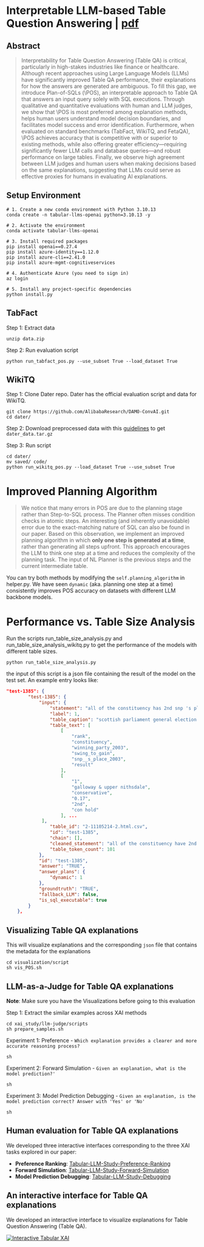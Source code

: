 # Interpretable LLM-based Table Question Answering | [pdf](https://arxiv.org/abs/2412.12386)

## Abstract

> Interpretability for Table Question Answering (Table QA) is critical, particularly in high-stakes industries like finance or healthcare.
Although recent approaches using Large Language Models (LLMs) have significantly improved Table QA performance, their explanations for how the answers are generated are ambiguous.
To fill this gap, we introduce Plan-of-SQLs (\POS), an interpretable approach to Table QA that answers an input query solely with SQL executions.
Through qualitative and quantitative evaluations with human and LLM judges, we show that \POS is most preferred among explanation methods, helps human users understand model decision boundaries, and facilitates model success and error identification.
Furthermore, when evaluated on standard benchmarks (TabFact, WikiTQ, and FetaQA), \POS achieves accuracy that is competitive with or superior to existing methods, while also offering greater efficiency—requiring significantly fewer LLM calls and database queries—and robust performance on large tables.
Finally, we observe high agreement between LLM judges and human users when making decisions based on the same explanations, suggesting that LLMs could serve as effective proxies for humans in evaluating AI explanations.

## Setup Environment

```shell
# 1. Create a new conda environment with Python 3.10.13
conda create -n tabular-llms-openai python=3.10.13 -y

# 2. Activate the environment
conda activate tabular-llms-openai

# 3. Install required packages
pip install openai==0.27.4
pip install azure-identity==1.12.0
pip install azure-cli==2.41.0
pip install azure-mgmt-cognitiveservices

# 4. Authenticate Azure (you need to sign in)
az login

# 5. Install any project-specific dependencies
python install.py
```

## TabFact

Step 1: Extract data
```shell
unzip data.zip
```

Step 2: Run evaluation script

```
python run_tabfact_pos.py --use_subset True --load_dataset True

```

## WikiTQ

Step 1: Clone Dater repo. Dater has the official evaluation script and data for WikiTQ.

```
git clone https://github.com/AlibabaResearch/DAMO-ConvAI.git
cd dater/
```

Step 2: Download preprocessed data with this [guidelines](https://github.com/AlibabaResearch/DAMO-ConvAI/tree/main/dater#download) to get `dater_data.tar.gz`

Step 3: Run script

```
cd dater/
mv saved/ code/
python run_wikitq_pos.py --load_dataset True --use_subset True
```

# Improved Planning Algorithm
> We notice that many errors in POS are due to the planning stage rather than Step-to-SQL process.
The Planner often misses condition checks in atomic steps.
An interesting (and inherently unavoidable) error due to the exact-matching nature of SQL can also be found in our paper.
> Based on this observation, we implement an improved planning algorithm in which **only one step is generated at a time**, rather than generating all steps upfront. 
This approach encourages the LLM to think one step at a time and reduces the complexity of the planning task.
The input of NL Planner is the previous steps and the current intermediate table.

You can try both methods by modifying the `self.planning_algorithm` in helper.py.
We have seen `dynamic` (aka. planning one step at a time) consistently improves POS accuracy on datasets with different LLM backbone models.

# Performance vs. Table Size Analysis

Run the scripts run_table_size_analysis.py and run_table_size_analysis_wikitq.py to get the performance of the models with different table sizes.

```shell
python run_table_size_analysis.py
```

the input of this script is a json file containing the result of the model on the test set.
An example entry looks like:

```json
"test-1385": {
        "test-1385": {
            "input": {
                "statement": "all of the constituency has 2nd snp 's place 2003",
                "label": 1,
                "table_caption": "scottish parliament general election , 2007",
                "table_text": [
                    [
                        "rank",
                        "constituency",
                        "winning_party_2003",
                        "swing_to_gain",
                        "snp__s_place_2003",
                        "result"
                    ],
                    [
                        "1",
                        "galloway & upper nithsdale",
                        "conservative",
                        "0.17",
                        "2nd",
                        "con hold"
                    ], ...
             ],
                "table_id": "2-11105214-2.html.csv",
                "id": "test-1385",
                "chain": [],
                "cleaned_statement": "all of the constituency have 2nd snp 's place 2003",
                "table_token_count": 101
            },
            "id": "test-1385",
            "answer": "TRUE",
            "answer_plans": {
                "dynamic": 1
            },
            "groundtruth": "TRUE",
            "fallback_LLM": false,
            "is_sql_executable": true
        }
    },
```

## Visualizing Table QA explanations
This will visualize explanations and the corresponding `json` file that contains the metadata for the explanations

```
cd visualization/script
sh vis_POS.sh
```

## LLM-as-a-Judge for Table QA explanations

**Note**: Make sure you have the Visualizations before going to this evaluation 

Step 1: Extract the similar examples across XAI methods

```
cd xai_study/llm-judge/scripts
sh prepare_samples.sh
```

Experiment 1: Preference - `Which explanation provides a clearer and more accurate reasoning process?`

```
sh 
```

Experiment 2: Forward Simulation - `Given an explanation, what is the model prediction?'`

```
sh 
```

Experiment 3: Model Prediction Debugging - `Given an explanation, is the model prediction correct? Answer with 'Yes' or 'No'`

```
sh 
```

## Human evaluation for Table QA explanations

We developed three interactive interfaces corresponding to the three XAI tasks explored in our paper:

- **Preference Ranking**: [Tabular-LLM-Study-Preference-Ranking](https://huggingface.co/spaces/luulinh90s/Tabular-LLM-Study-Preference-Ranking)
- **Forward Simulation**: [Tabular-LLM-Study-Forward-Simulation](https://huggingface.co/spaces/luulinh90s/Tabular-LLM-Study-Forward-Simulation)
- **Model Prediction Debugging**: [Tabular-LLM-Study-Debugging](https://huggingface.co/spaces/luulinh90s/Tabular-LLM-Study-Debugging)

## An interactive interface for Table QA explanations

We developed an interactive interface to visualize explanations for Table Question Answering (Table QA).

[![Interactive Tabular XAI](https://huggingface.co/spaces/luulinh90s/Interactive-Tabular-XAI)](https://huggingface.co/spaces/luulinh90s/Interactive-Tabular-XAI)

